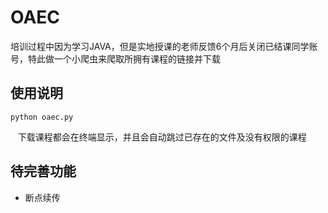 # OAEC

培训过程中因为学习JAVA，但是实地授课的老师反馈6个月后关闭已结课同学账号，特此做一个小爬虫来爬取所拥有课程的链接并下载


## 使用说明
    python oaec.py
    下载课程都会在终端显示，并且会自动跳过已存在的文件及没有权限的课程
## 待完善功能

* 断点续传
